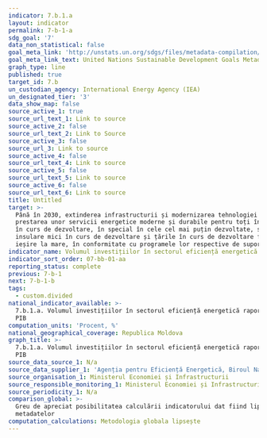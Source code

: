 ```yaml
---
indicator: 7.b.1.a
layout: indicator
permalink: 7-b-1-a
sdg_goal: '7'
data_non_statistical: false
goal_meta_link: 'http://unstats.un.org/sdgs/files/metadata-compilation/Metadata-Goal-7.pdf'
goal_meta_link_text: United Nations Sustainable Development Goals Metadata (PDF 4.0 MB)
graph_type: line
published: true
target_id: 7.b
un_custodian_agency: International Energy Agency (IEA)
un_designated_tier: '3'
data_show_map: false
source_active_1: true
source_url_text_1: Link to source
source_active_2: false
source_url_text_2: Link to Source
source_active_3: false
source_url_3: Link to source
source_active_4: false
source_url_text_4: Link to source
source_active_5: false
source_url_text_5: Link to source
source_active_6: false
source_url_text_6: Link to source
title: Untitled
target: >-
  Până în 2030, extinderea infrastructurii și modernizarea tehnologiei pentru
  prestarea unor servicii energetice moderne și durabile pentru toți în țările
  în curs de dezvoltare, în special în cele cel mai puțin dezvoltate, statele
  insulare mici în curs de dezvoltare și țările în curs de dezvoltare fără
  ieșire la mare, în conformitate cu programele lor respective de suport
indicator_name: Volumul investițiilor în sectorul eficiență energetică raportat la PIB
indicator_sort_order: 07-bb-01-aa
reporting_status: complete
previous: 7-b-1
next: 7-b-1-b
tags:
  - custom.divided
national_indicator_available: >-
  7.b.1.a. Volumul investițiilor în sectorul eficiență energetică raportat la
  PIB
computation_units: 'Procent, %'
national_geographical_coverage: Republica Moldova
graph_title: >-
  7.b.1.a. Volumul investițiilor în sectorul eficiență energetică raportat la
  PIB
source_data_source_1: N/a
source_data_supplier_1: 'Agenția pentru Eficiență Energetică, Biroul Național de Statistică'
source_organisation_1: Ministerul Economiei și Infrastructurii
source_responsible_monitoring_1: Ministerul Economiei și Infrastructurii
source_periodicity_1: N/a
comparison_global: >-
  Greu de apreciat posibilitatea calculării indicatorului dat fiind lipsa
  metadatelor
computation_calculations: Metodologia globala lipsește
---
```

